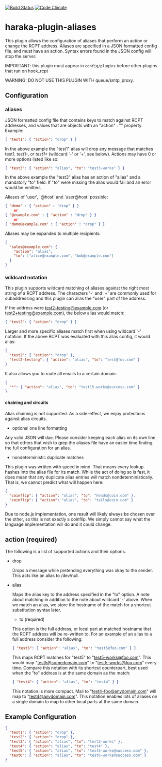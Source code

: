 [![Build Status][ci-img]][ci-url]
[![Code Climate][clim-img]][clim-url]

# haraka-plugin-aliases

This plugin allows the configuration of aliases that perform an action or change the RCPT address. Aliases are specified in a JSON formatted config file, and must have an action. Syntax errors found in the JSON config will stop the server.

IMPORTANT: this plugin must appear in `config/plugins` before other plugins that run on hook_rcpt

WARNING: DO NOT USE THIS PLUGIN WITH queue/smtp_proxy.

## Configuration

### aliases

JSON formatted config file that contains keys to match against RCPT addresses, and values that are objects with an "action" : "<action>" property. Example:

```json
{ "test1": { "action": "drop" } }
```

In the above example the "test1" alias will drop any message that matches test1, test1-_, or test1+_ (wildcard '-' or '+', see below). Actions may have 0 or more options listed like so:

```json
{ "test3": { "action": "alias", "to": "test3-works" } }
```

In the above example the "test3" alias has an action of "alias" and a mandatory "to" field. If "to" were missing the alias would fail and an error would be emitted.

Aliases of 'user', '@host' and 'user@host' possible:

```json
{ "demo" : { "action" : "drop" } }
    or
{ "@example.com" : { "action" : "drop" } }
    or
{ "demo@example.com" : { "action" : "drop" } }
```

Aliases may be expanded to multiple recipients:

```json
{
  "sales@example.com": {
    "action": "alias",
    "to": ["alice@example.com", "bob@example.com"]
  }
}
```

### wildcard notation

This plugin supports wildcard matching of aliases against the right most string of a RCPT address. The characters '-' and '+' are commonly used for subaddressing and this plugin can alias the "user" part of the address.

If the address were test2-testing@example.com (or test2+testing@example.com), the below alias would match:

```json
{ "test2": { "action": "drop" } }
```

Larger and more specific aliases match first when using wildcard '-' notation. If the above RCPT was evaluated with this alias config, it would alias:

```json
{
  "test2": { "action": "drop" },
  "test2-testing": { "action": "alias", "to": "test@foo.com" }
}
```

It also allows you to route all emails to a certain domain:

```json
{
  "*": { "action": "alias", "to": "test15-works@success.com" }
}
```

#### chaining and circuits

Alias chaining is not supported. As a side-effect, we enjoy protections against alias circuits.

- optional one line formatting

Any valid JSON will due. Please consider keeping each alias on its own line so that others that wish to grep the aliases file have an easier time finding the full configuration for an alias.

- nondeterministic duplicate matches

This plugin was written with speed in mind. That means every lookup hashes into the alias file for its match. While the act of doing so is fast, it does mean that any duplicate alias entries will match nondeterministically. That is, we cannot predict what will happen here:

```json
{
  "coinflip": { "action": "alias", "to": "heads@coin.com" },
  "coinflip": { "action": "alias", "to": "tails@coin.com" }
}
```

Due to node.js implementation, one result will likely always be chosen over the other, so this is not exactly a coinflip. We simply cannot say what the language implementation will do and it could change.

## action (required)

The following is a list of supported actions and their options.

- drop

  Drops a message while pretending everything was okay to the sender. This acts like an alias to /dev/null.

- alias

  Maps the alias key to the address specified in the "to" option. A note about matching in addition to the note about wildcard '-' above. When we match an alias, we store the hostname of the match for a shortcut substitution syntax later.

  - to (required)

  This option is the full address, or local part at matched hostname that the RCPT address will be re-written to. For an example of an alias to a full address consider the following:

  ```json
  { "test5": { "action": "alias", "to": "test5@foo.com" } }
  ```

  This maps RCPT matches for "test5" to "test5-works@foo.com". This would map "test5@somedomain.com" to "test5-works@foo.com" every time. Compare this notation with its shortcut counterpart, best used when the "to" address is at the same domain as the match:

  ```json
  { "test4": { "action": "alias", "to": "test4" } }
  ```

  This notation is more compact. Mail to "test4-foo@anydomain.com" will map to "test4@anydomain.com". This notation enables lots of aliases on a single domain to map to other local parts at the same domain.

## Example Configuration

```json
{
  "test1": { "action": "drop" },
  "test2": { "action": "drop" },
  "test3": { "action": "alias", "to": "test3-works" },
  "test4": { "action": "alias", "to": "test4" },
  "test5": { "action": "alias", "to": "test5-works@success.com" },
  "test6": { "action": "alias", "to": "test6-works@success.com" }
}
```

<!-- leave these buried at the bottom of the document -->

[ci-img]: https://github.com/haraka/haraka-plugin-aliases/actions/workflows/ci.yml/badge.svg
[ci-url]: https://github.com/haraka/haraka-plugin-aliases/actions/workflows/ci.yml
[cov-img]: https://codecov.io/github/haraka/haraka-plugin-aliases/coverage.svg
[cov-url]: https://codecov.io/github/haraka/haraka-plugin-aliases
[clim-img]: https://codeclimate.com/github/haraka/haraka-plugin-aliases/badges/gpa.svg
[clim-url]: https://codeclimate.com/github/haraka/haraka-plugin-aliases
